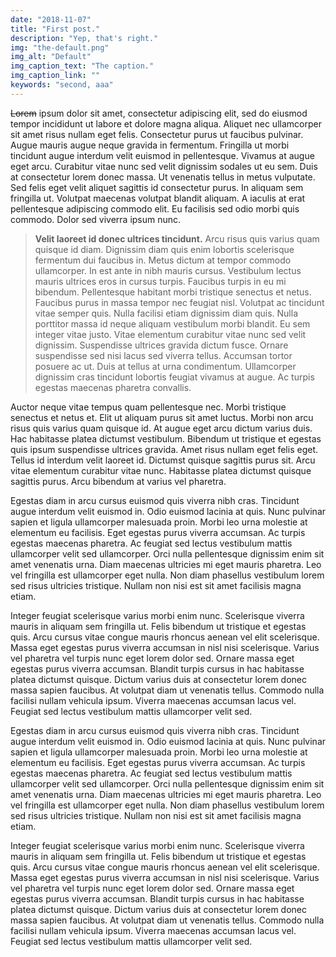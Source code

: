 ```yaml
---
date: "2018-11-07"
title: "First post."
description: "Yep, that's right."
img: "the-default.png"
img_alt: "Default"
img_caption_text: "The caption."
img_caption_link: ""
keywords: "second, aaa"
---
```

~~Lorem~~ ipsum dolor sit amet, consectetur adipiscing elit, sed do eiusmod tempor incididunt ut labore et dolore magna aliqua. Aliquet nec ullamcorper sit amet risus nullam eget felis. Consectetur purus ut faucibus pulvinar. Augue mauris augue neque gravida in fermentum. Fringilla ut morbi tincidunt augue interdum velit euismod in pellentesque. Vivamus at augue eget arcu. Curabitur vitae nunc sed velit dignissim sodales ut eu sem. Duis at consectetur lorem donec massa. Ut venenatis tellus in metus vulputate. Sed felis eget velit aliquet sagittis id consectetur purus. In aliquam sem fringilla ut. Volutpat maecenas volutpat blandit aliquam. A iaculis at erat pellentesque adipiscing commodo elit. Eu facilisis sed odio morbi quis commodo. Dolor sed viverra ipsum nunc.

> **Velit laoreet id donec ultrices tincidunt.** Arcu risus quis varius quam quisque id diam. Dignissim diam quis enim lobortis scelerisque fermentum dui faucibus in. Metus dictum at tempor commodo ullamcorper. In est ante in nibh mauris cursus. Vestibulum lectus mauris ultrices eros in cursus turpis. Faucibus turpis in eu mi bibendum. Pellentesque habitant morbi tristique senectus et netus. Faucibus purus in massa tempor nec feugiat nisl. Volutpat ac tincidunt vitae semper quis. Nulla facilisi etiam dignissim diam quis. Nulla porttitor massa id neque aliquam vestibulum morbi blandit. Eu sem integer vitae justo. Vitae elementum curabitur vitae nunc sed velit dignissim. Suspendisse ultrices gravida dictum fusce. Ornare suspendisse sed nisi lacus sed viverra tellus. Accumsan tortor posuere ac ut. Duis at tellus at urna condimentum. Ullamcorper dignissim cras tincidunt lobortis feugiat vivamus at augue. Ac turpis egestas maecenas pharetra convallis.

Auctor neque vitae tempus quam pellentesque nec. Morbi tristique senectus et netus et. Elit ut aliquam purus sit amet luctus. Morbi non arcu risus quis varius quam quisque id. At augue eget arcu dictum varius duis. Hac habitasse platea dictumst vestibulum. Bibendum ut tristique et egestas quis ipsum suspendisse ultrices gravida. Amet risus nullam eget felis eget. Tellus id interdum velit laoreet id. Dictumst quisque sagittis purus sit. Arcu vitae elementum curabitur vitae nunc. Habitasse platea dictumst quisque sagittis purus. Arcu bibendum at varius vel pharetra.

Egestas diam in arcu cursus euismod quis viverra nibh cras. Tincidunt augue interdum velit euismod in. Odio euismod lacinia at quis. Nunc pulvinar sapien et ligula ullamcorper malesuada proin. Morbi leo urna molestie at elementum eu facilisis. Eget egestas purus viverra accumsan. Ac turpis egestas maecenas pharetra. Ac feugiat sed lectus vestibulum mattis ullamcorper velit sed ullamcorper. Orci nulla pellentesque dignissim enim sit amet venenatis urna. Diam maecenas ultricies mi eget mauris pharetra. Leo vel fringilla est ullamcorper eget nulla. Non diam phasellus vestibulum lorem sed risus ultricies tristique. Nullam non nisi est sit amet facilisis magna etiam.

Integer feugiat scelerisque varius morbi enim nunc. Scelerisque viverra mauris in aliquam sem fringilla ut. Felis bibendum ut tristique et egestas quis. Arcu cursus vitae congue mauris rhoncus aenean vel elit scelerisque. Massa eget egestas purus viverra accumsan in nisl nisi scelerisque. Varius vel pharetra vel turpis nunc eget lorem dolor sed. Ornare massa eget egestas purus viverra accumsan. Blandit turpis cursus in hac habitasse platea dictumst quisque. Dictum varius duis at consectetur lorem donec massa sapien faucibus. At volutpat diam ut venenatis tellus. Commodo nulla facilisi nullam vehicula ipsum. Viverra maecenas accumsan lacus vel. Feugiat sed lectus vestibulum mattis ullamcorper velit sed.

Egestas diam in arcu cursus euismod quis viverra nibh cras. Tincidunt augue interdum velit euismod in. Odio euismod lacinia at quis. Nunc pulvinar sapien et ligula ullamcorper malesuada proin. Morbi leo urna molestie at elementum eu facilisis. Eget egestas purus viverra accumsan. Ac turpis egestas maecenas pharetra. Ac feugiat sed lectus vestibulum mattis ullamcorper velit sed ullamcorper. Orci nulla pellentesque dignissim enim sit amet venenatis urna. Diam maecenas ultricies mi eget mauris pharetra. Leo vel fringilla est ullamcorper eget nulla. Non diam phasellus vestibulum lorem sed risus ultricies tristique. Nullam non nisi est sit amet facilisis magna etiam.

Integer feugiat scelerisque varius morbi enim nunc. Scelerisque viverra mauris in aliquam sem fringilla ut. Felis bibendum ut tristique et egestas quis. Arcu cursus vitae congue mauris rhoncus aenean vel elit scelerisque. Massa eget egestas purus viverra accumsan in nisl nisi scelerisque. Varius vel pharetra vel turpis nunc eget lorem dolor sed. Ornare massa eget egestas purus viverra accumsan. Blandit turpis cursus in hac habitasse platea dictumst quisque. Dictum varius duis at consectetur lorem donec massa sapien faucibus. At volutpat diam ut venenatis tellus. Commodo nulla facilisi nullam vehicula ipsum. Viverra maecenas accumsan lacus vel. Feugiat sed lectus vestibulum mattis ullamcorper velit sed.